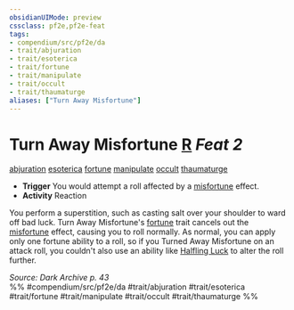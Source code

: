 ```yaml
---
obsidianUIMode: preview
cssclass: pf2e,pf2e-feat
tags:
- compendium/src/pf2e/da
- trait/abjuration
- trait/esoterica
- trait/fortune
- trait/manipulate
- trait/occult
- trait/thaumaturge
aliases: ["Turn Away Misfortune"]
---
```

# Turn Away Misfortune  [R](../../rules/core-rulebook/chapter-9-playing-the-game.md#Actions "Reaction") *Feat 2*  
[abjuration](../../rules/traits/abjuration.md)  [esoterica](../../rules/traits/esoterica-da.md)  [fortune](../../rules/traits/fortune.md)  [manipulate](../../rules/traits/manipulate.md)  [occult](../../rules/traits/occult.md)  [thaumaturge](../../rules/traits/thaumaturge-da.md)  

- **Trigger** You would attempt a roll affected by a [misfortune](../../rules/traits/misfortune.md) effect.
- **Activity** Reaction

You perform a superstition, such as casting salt over your shoulder to ward off bad luck. Turn Away Misfortune's [fortune](../../rules/traits/fortune.md) trait cancels out the [misfortune](../../rules/traits/misfortune.md) effect, causing you to roll normally. As normal, you can apply only one fortune ability to a roll, so if you Turned Away Misfortune on an attack roll, you couldn't also use an ability like [Halfling Luck](halfling-luck.md) to alter the roll further.

*Source: Dark Archive p. 43*  
%% #compendium/src/pf2e/da #trait/abjuration #trait/esoterica #trait/fortune #trait/manipulate #trait/occult #trait/thaumaturge %%